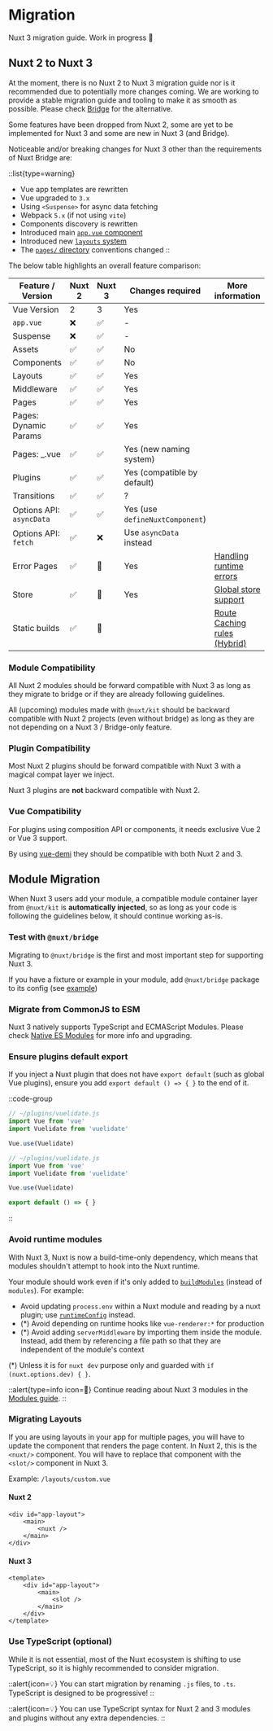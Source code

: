 # Migration

Nuxt 3 migration guide. Work in progress 🚧

## Nuxt 2 to Nuxt 3

At the moment, there is no Nuxt 2 to Nuxt 3 migration guide nor is it recommended due to potentially more changes coming.
We are working to provide a stable migration guide and tooling to make it as smooth as possible. Please check [Bridge](/getting-started/bridge) for the alternative.

Some features have been dropped from Nuxt 2, some are yet to be implemented for Nuxt 3 and some are new in Nuxt 3 (and Bridge).

Noticeable and/or breaking changes for Nuxt 3 other than the requirements of Nuxt Bridge are:

::list{type=warning}

- Vue app templates are rewritten
- Vue upgraded to `3.x`
- Using `<Suspense>` for async data fetching
- Webpack `5.x` (if not using `vite`)
- Components discovery is rewritten
- Introduced main [`app.vue` component](/docs/directory-structure/app)
- Introduced new [`layouts` system](/docs/directory-structure/layouts)
- The [`pages/` directory](/docs/directory-structure/pages) conventions changed
::

The below table highlights an overall feature comparison:

Feature / Version         | Nuxt 2  | Nuxt 3   | Changes required                | More information
--------------------------|---------|----------|---------------------------------|------------------
Vue Version               | 2       | 3        | Yes                             |
`app.vue`                 | ❌      | ✅        | -                               |
Suspense                  | ❌      | ✅        | -                               |
Assets                    | ✅      | ✅        | No                              |
Components                | ✅      | ✅        | No                              |
Layouts                   | ✅      | ✅        | Yes                             |
Middleware                | ✅      | ✅        | Yes                             |
Pages                     | ✅      | ✅        | Yes                             |
Pages: Dynamic Params     | ✅      | ✅        | Yes                             |
Pages: _.vue              | ✅      | ✅        | Yes (new naming system)         |
Plugins                   | ✅      | ✅        | Yes (compatible by default)     |
Transitions               | ✅      | ✅        | ?                               |
Options API: `asyncData`  | ✅      | ✅        | Yes (use `defineNuxtComponent`) |
Options API: `fetch`      | ✅      | ❌        | Use `asyncData` instead         |
Error Pages               | ✅      | 🚧        | Yes                             | [Handling runtime errors](https://github.com/nuxt/framework/discussions/559)
Store                     | ✅      | 🚧        | Yes                             | [Global store support](https://github.com/nuxt/framework/discussions/571)
Static builds             | ✅      | 🚧        |                                 | [Route Caching rules (Hybrid)](https://github.com/nuxt/framework/discussions/560)

### Module Compatibility

All Nuxt 2 modules should be forward compatible with Nuxt 3 as long as they migrate to bridge or if they are already following guidelines.

All (upcoming) modules made with `@nuxt/kit` should be backward compatible with Nuxt 2 projects (even without bridge) as long as they are not depending on a Nuxt 3 / Bridge-only feature.

### Plugin Compatibility

Most Nuxt 2 plugins should be forward compatible with Nuxt 3 with a magical compat layer we inject.

Nuxt 3 plugins are **not** backward compatible with Nuxt 2.

### Vue Compatibility

For plugins using composition API or components, it needs exclusive Vue 2 or Vue 3 support.

By using [vue-demi](https://github.com/vueuse/vue-demi) they should be compatible with both Nuxt 2 and 3.

## Module Migration

When Nuxt 3 users add your module, a compatible module container layer from `@nuxt/kit` is **automatically injected**, so as long as your code is following the guidelines below, it should continue working as-is.

### Test with `@nuxt/bridge`

Migrating to `@nuxt/bridge` is the first and most important step for supporting Nuxt 3.

If you have a fixture or example in your module, add `@nuxt/bridge` package to its config (see [example](/getting-started/bridge#update-nuxtconfig))

### Migrate from CommonJS to ESM

Nuxt 3 natively supports TypeScript and ECMAScript Modules. Please check [Native ES Modules](/concepts/esm) for more info and upgrading.

### Ensure plugins default export

If you inject a Nuxt plugin that does not have `export default` (such as global Vue plugins), ensure you add `export default () => { }` to the end of it.

::code-group

```js [Before]
// ~/plugins/vuelidate.js
import Vue from 'vue'
import Vuelidate from 'vuelidate'

Vue.use(Vuelidate)
```

```js [After]
// ~/plugins/vuelidate.js
import Vue from 'vue'
import Vuelidate from 'vuelidate'

Vue.use(Vuelidate)

export default () => { }
```

::

### Avoid runtime modules

With Nuxt 3, Nuxt is now a build-time-only dependency, which means that modules shouldn't attempt to hook into the Nuxt runtime.

Your module should work even if it's only added to [`buildModules`](/docs/directory-structure/nuxt.config#buildmodules) (instead of `modules`). For example:

- Avoid updating `process.env` within a Nuxt module and reading by a nuxt plugin; use [`runtimeConfig`](/docs/directory-structure/nuxt.config#publicruntimeconfig) instead.
- (*) Avoid depending on runtime hooks like `vue-renderer:*` for production
- (*) Avoid adding `serverMiddleware` by importing them inside the module. Instead, add them by referencing a file path so that they are independent of the module's context

(*) Unless it is for `nuxt dev` purpose only and guarded with `if (nuxt.options.dev) { }`.

::alert{type=info icon=🔎}
Continue reading about Nuxt 3 modules in the [Modules guide](/docs/advanced/modules).
::

### Migrating Layouts
If you are using layouts in your app for multiple pages, you will have to update the component that renders the page content. In Nuxt 2, this is the `<nuxt/>` component. You will have to replace that component with the `<slot/>` component in Nuxt 3.

Example: `/layouts/custom.vue`

#### Nuxt 2
```vue
<div id="app-layout">
    <main>
        <nuxt />
    </main>
</div>
```

#### Nuxt 3
```vue
<template>
    <div id="app-layout">
        <main>
            <slot />
        </main>
    </div>
</template>
```

### Use TypeScript (optional)

While it is not essential, most of the Nuxt ecosystem is shifting to use TypeScript, so it is highly recommended to consider migration.

::alert{icon=💡}
You can start migration by renaming `.js` files, to `.ts`. TypeScript is designed to be progressive!
::

::alert{icon=💡}
You can use TypeScript syntax for Nuxt 2 and 3 modules and plugins without any extra dependencies.
::
